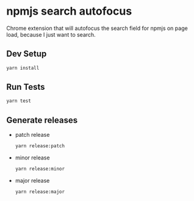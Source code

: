 # npmjs search autofocus

Chrome extension that will autofocus the search field for npmjs on page load, because I just want to search.

## Dev Setup

```sh
yarn install
```

## Run Tests

```sh
yarn test
```

## Generate releases

* patch release
    ```sh
    yarn release:patch
    ```

* minor release

    ```sh
    yarn release:minor
    ```

* major release

    ```sh
    yarn release:major
    ```
